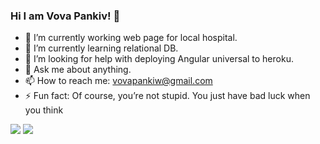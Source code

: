 ### Hi I am Vova Pankiv! 👋

- 🔭 I’m currently working web page for local hospital.
- 🌱 I’m currently learning relational DB.
- 🤔 I’m looking for help with deploying Angular universal to heroku.
- 💬 Ask me about anything.
- 📫 How to reach me: vovapankiw@gmail.com
- ⚡ Fun fact: Of course, you’re not stupid. You just have bad luck when you think

<img src="https://github-readme-stats.vercel.app/api?username=vovapankiw&&show_icons=true&title_color=ffffff&icon_color=bb2acf&text_color=daf7dc&bg_color=151515" >
<img src="https://github-readme-stats.vercel.app/api/top-langs/?username=vovapankiw" >
